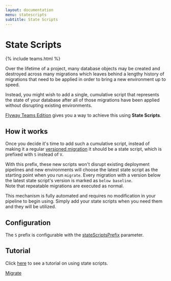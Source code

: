 ```yaml
---
layout: documentation
menu: statescripts
subtitle: State Scripts
---
```

# State Scripts
{% include teams.html %}

Over the lifetime of a project, many database objects may be created and destroyed across many migrations which leaves behind a lengthy history of migrations that need to be applied in order to bring a new environment up to speed.

Instead, you might wish to add a single, cumulative script that represents the state of your database after all of those migrations have been applied without disrupting existing environments.

[Flyway Teams Edition](/try-flyway-teams-edition) gives you a way to achieve this using **State Scripts**.

## How it works

Once you decide it's time to add such a cumulative script, instead of making it a regular [versioned migration](/documentation/concepts/migrations#versioned-migrations) it should be a state script, which is prefixed with `S` instead of `V`.

With this prefix, these new scripts won't disrupt existing deployment pipelines and new environments will choose the latest state script as the starting point when you run `migrate`. Every migration with a version below the latest state script's version is marked as `below baseline`. <br/>
Note that repeatable migrations are executed as normal.

This mechanism is fully automated and requires no modification in your pipeline to begin using. Simply add your state scripts when you need them and they will be utilized.

## Configuration

The `S` prefix is configurable with the [stateScriptsPrefix](/documentation/configuration/parameters/stateScriptsPrefix) parameter.

## Tutorial

Click [here](/documentation/tutorials/stateScripts) to see a tutorial on using state scripts.

<p class="next-steps">
    <a class="btn btn-primary" href="/documentation/command/migrate">Migrate<i class="fa fa-arrow-right"></i></a>
</p>
